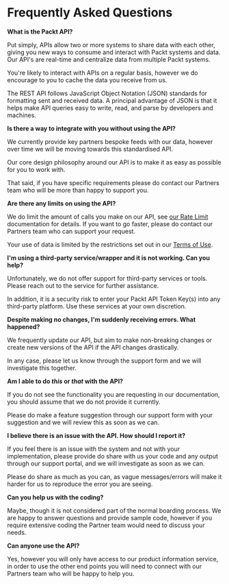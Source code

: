 # Frequently Asked Questions

**What is the Packt API?**

Put simply, APIs allow two or more systems to share data with each other, giving you new ways to consume and interact with Packt systems and data.  Our API's are real-time and centralize data from multiple Packt systems. 

You're likely to interact with APIs on a regular basis, however we do encourage to you to cache the data you receive from us. 

The REST API follows JavaScript Object Notation (JSON) standards for formatting sent and received data. A principal advantage of JSON is that it helps make API queries easy to write, read, and parse by developers and machines.

**Is there a way to integrate with you without using the API?**

We currently provide key partners bespoke feeds with our data, however over time we will be moving towards this standardised API. 

Our core design philosophy around our API is to make it as easy as possible for you to work with.

That said, if you have specific requirements please do contact our Partners team who will be more than happy to support you.

**Are there any limits on using the API?**

We do limit the amount of calls you make on our API, see [our Rate Limit](/docs/ratelimiting) documentation for details. If you want to go faster, please do contact our Partners team who can support your request.

Your use of data is limited by the restrictions set out in our [Terms of Use](/docs/terms). 

**I'm using a third-party service/wrapper and it is not working. Can you help?**

Unfortunately, we do not offer support for third-party services or tools. Please reach out to the service  for further assistance.

In addition, it is a security risk to enter your Packt API Token Key(s) into any third-party platform. Use these services at your own discretion.

**Despite making no changes, I'm suddenly receiving errors. What happened?**

We frequently update our API, but aim to make non-breaking changes or create new versions of the API if the API changes drastically.

In any case, please let us know through the support form and we will investigate this together.

**Am I able to do *this* or *that* with the API?**

If you do not see the functionality you are requesting in our documentation, you should assume that we do not provide it currently. 

Please do make a feature suggestion through our support form with your suggestion and we will review this as soon as we can.

**I believe there is an issue with the API. How should I report it?**

If you feel there is an issue with the system and not with your implementation, please provide do share with us your code and any output through our support portal, and we will investigate as soon as we can.

Please do share as much as you can, as vague messages/errors will make it harder for us to reproduce the error you are seeing. 

**Can you help us with the coding?**

Maybe, though it is not considered part of the normal boarding process. We are happy to answer questions and provide sample code, however if you require extensive coding the Partner team would need to discuss your needs. 

**Can anyone use the API?**

Yes, however you will only have access to our product information service, in order to use the other end points you will need to connect with our Partners team who will be happy to help you.

